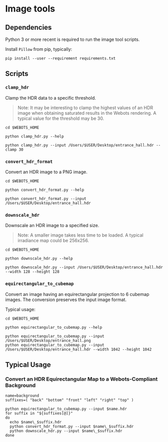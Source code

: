 # Image tools

## Dependencies

Python 3 or more recent is required to run the image tool scripts.

Install `Pillow` from pip, typically:

```shell
pip install --user --requirement requirements.txt
```

## Scripts

### `clamp_hdr`

Clamp the HDR data to a specific threshold.

> Note: It may be interesting to clamp the highest values of an HDR image when obtaining saturated results in the Webots rendering.
A typical value for the threshold may be 30.

```shell
cd $WEBOTS_HOME

python clamp_hdr.py --help

python clamp_hdr.py --input /Users/$USER/Desktop/entrance_hall.hdr --clamp 30
```

### `convert_hdr_format`

Convert an HDR image to a PNG image.

```shell
cd $WEBOTS_HOME

python convert_hdr_format.py --help

python convert_hdr_format.py --input /Users/$USER/Desktop/entrance_hall.hdr
```

### `downscale_hdr`

Downscale an HDR image to a specified size.

> Note: A smaller image takes less time to be loaded.
A typical irradiance map could be 256x256.

```shell
cd $WEBOTS_HOME

python downscale_hdr.py --help

python downscale_hdr.py --input /Users/$USER/Desktop/entrance_hall.hdr --width 128 --height 128
```

### `equirectangular_to_cubemap`

Convert an image having an equirectangular projection to 6 cubemap images.
The conversion preserves the input image format.

Typical usage:

```shell
cd $WEBOTS_HOME

python equirectangular_to_cubemap.py --help

python equirectangular_to_cubemap.py --input /Users/$USER/Desktop/entrance_hall.png
python equirectangular_to_cubemap.py --input /Users/$USER/Desktop/entrance_hall.hdr --width 1042 --height 1042
```

## Typical Usage

### Convert an HDR Equirectangular Map to a Webots-Compliant Background

```shell
name=background
suffixes=( "back" "bottom" "front" "left" "right" "top" )

python equirectangular_to_cubemap.py --input $name.hdr
for suffix in "${suffixes[@]}"
do
  echo $name\_$suffix.hdr
  python convert_hdr_format.py --input $name\_$suffix.hdr
  python downscale_hdr.py --input $name\_$suffix.hdr
done
```
